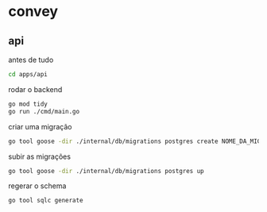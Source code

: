 # convey

## api

antes de tudo

```sh
cd apps/api
```

rodar o backend

```sh
go mod tidy
go run ./cmd/main.go
```

criar uma migração

```sh
go tool goose -dir ./internal/db/migrations postgres create NOME_DA_MIGRATION sql
```

subir as migrações

```sh
go tool goose -dir ./internal/db/migrations postgres up
```

regerar o schema

```sh
go tool sqlc generate
```
